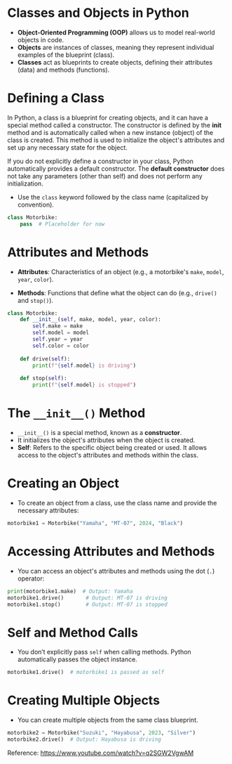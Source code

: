 # Classes and Objects in Python

- **Object-Oriented Programming (OOP)** allows us to model real-world objects in code.
- **Objects** are instances of classes, meaning they represent individual examples of the blueprint (class).
- **Classes** act as blueprints to create objects, defining their attributes (data) and methods (functions).

# Defining a Class
In Python, a class is a blueprint for creating objects, and it can have a special method called a constructor. The constructor is defined by the __init__ method and is automatically called when a new instance (object) of the class is created. This method is used to initialize the object's attributes and set up any necessary state for the object.

If you do not explicitly define a constructor in your class, Python automatically provides a default constructor. The **default constructor** does not take any parameters (other than self) and does not perform any initialization. 

- Use the `class` keyword followed by the class name (capitalized by convention).

```python
class Motorbike:
    pass  # Placeholder for now
```

# Attributes and Methods

- **Attributes**: Characteristics of an object (e.g., a motorbike's `make`, `model`, `year`, `color`).
  
- **Methods**: Functions that define what the object can do (e.g., `drive()` and `stop()`).

```python
class Motorbike:
    def __init__(self, make, model, year, color):
        self.make = make
        self.model = model
        self.year = year
        self.color = color
        
    def drive(self):
        print(f"{self.model} is driving")
        
    def stop(self):
        print(f"{self.model} is stopped")

```
# The `__init__()` Method

- `__init__()` is a special method, known as a **constructor**.
- It initializes the object's attributes when the object is created.
- **Self**: Refers to the specific object being created or used. It allows access to the object's attributes and methods within the class.

# Creating an Object

- To create an object from a class, use the class name and provide the necessary attributes:

```python
motorbike1 = Motorbike("Yamaha", "MT-07", 2024, "Black")
```

# Accessing Attributes and Methods

- You can access an object's attributes and methods using the dot (`.`) operator:

```python
print(motorbike1.make)  # Output: Yamaha
motorbike1.drive()       # Output: MT-07 is driving
motorbike1.stop()        # Output: MT-07 is stopped
```
# Self and Method Calls

- You don’t explicitly pass `self` when calling methods. Python automatically passes the object instance.

```python
motorbike1.drive()  # motorbike1 is passed as self
```
# Creating Multiple Objects

- You can create multiple objects from the same class blueprint.

```python
motorbike2 = Motorbike("Suzuki", "Hayabusa", 2023, "Silver")
motorbike2.drive()  # Output: Hayabusa is driving
```
Reference: https://www.youtube.com/watch?v=q2SGW2VgwAM

